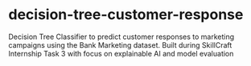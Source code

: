 # decision-tree-customer-response
Decision Tree Classifier to predict customer responses to marketing campaigns using the Bank Marketing dataset. Built during SkillCraft Internship Task 3 with focus on explainable AI and model evaluation
